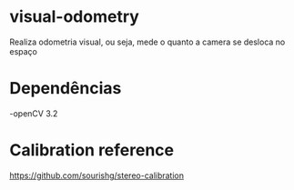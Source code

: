 # visual-odometry
Realiza odometria visual, ou seja, mede o quanto a camera se desloca no espaço

# Dependências
  -openCV 3.2
  
# Calibration reference
  https://github.com/sourishg/stereo-calibration
